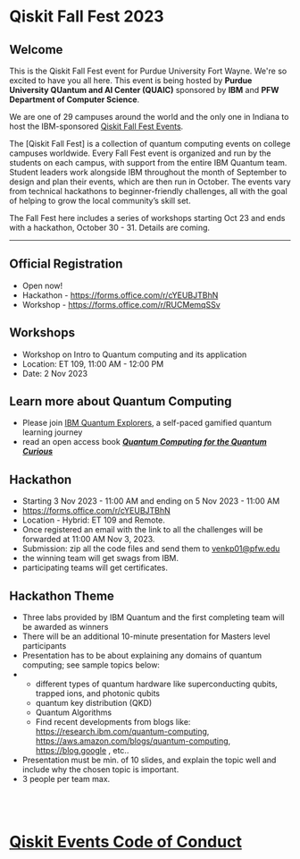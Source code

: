 # Qiskit Fall Fest 2023

## Welcome
This is the Qiskit Fall Fest event for Purdue University Fort Wayne. We're so excited to have you all here. This event is being hosted by **Purdue University QUantum and AI Center (QUAIC)** sponsored by **IBM** and **PFW Department of Computer Science**. 

We are one of 29 campuses around the world and the only one in Indiana to host the IBM-sponsored [Qiskit Fall Fest Events](https://qiskit.org/events/fall-fest/).

The [Qiskit Fall Fest] is a collection of quantum computing events on college campuses worldwide. Every Fall Fest event is organized and run by the students on each campus, with support from the entire IBM Quantum team. Student leaders work alongside IBM throughout the month of September to design and plan their events, which are then run in October. The events vary from technical hackathons to beginner-friendly challenges, all with the goal of helping to grow the local community’s skill set.

The Fall Fest here includes a series of workshops starting Oct 23 and ends with a hackathon, October 30 - 31. Details are coming.

--------------------------------
## Official Registration
- Open now!
- Hackathon - https://forms.office.com/r/cYEUBJTBhN
- Workshop - https://forms.office.com/r/RUCMemqSSv

## Workshops
- Workshop on Intro to Quantum computing and its application
- Location: ET 109, 11:00 AM - 12:00 PM
- Date: 2 Nov 2023 

## Learn more about Quantum Computing
- Please join [IBM Quantum Explorers](http://qisk.it/quantum-explorers), a self-paced gamified quantum learning journey
- read an open access book [***Quantum Computing for the Quantum Curious***](https://link.springer.com/book/10.1007/978-3-030-61601-4)
## Hackathon
- Starting 3 Nov 2023 - 11:00 AM and ending on 5 Nov 2023 - 11:00 AM
- https://forms.office.com/r/cYEUBJTBhN
- Location - Hybrid: ET 109 and Remote.
- Once registered an email with the link to all the challenges will be forwarded at 11:00 AM Nov 3, 2023.
- Submission: zip all the code files and send them to venkp01@pfw.edu
- the winning team will get swags from IBM.
- participating teams will get certificates.

## Hackathon Theme
- Three labs provided by IBM Quantum and the first completing team will be awarded as winners
- There will be an additional 10-minute presentation for Masters level participants
- Presentation has to be about explaining any domains of quantum computing; see sample topics below:
- - different types of quantum hardware like superconducting qubits, trapped ions, and photonic qubits
  - quantum key distribution (QKD)
  - Quantum Algorithms
  - Find recent developments from blogs like: https://research.ibm.com/quantum-computing, https://aws.amazon.com/blogs/quantum-computing, https://blog.google , etc..
- Presentation must be min. of 10 slides, and explain the topic well and include why the chosen topic is important.
- 3 people per team max.




<br><br>
# [Qiskit Events Code of Conduct](https://github.com/Qiskit/qiskit/blob/master/CODE_OF_CONDUCT.md)
